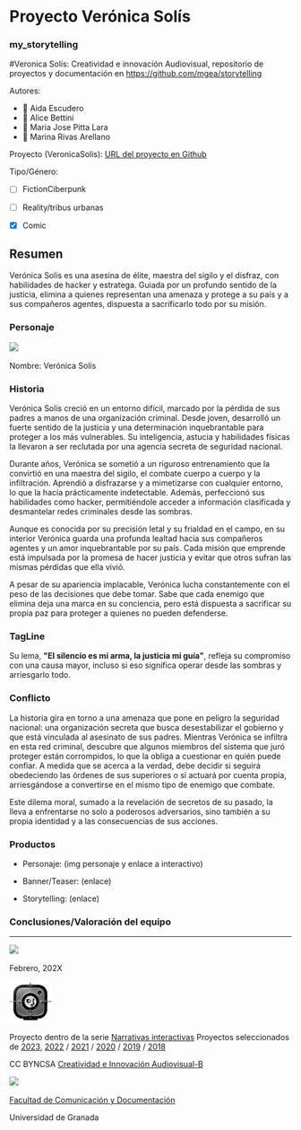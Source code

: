 
# Proyecto Verónica Solís 
### my_storytelling

#Veronica Solís: Creatividad e innovación Audiovisual, repositorio de proyectos y documentación en https://github.com/mgea/storytelling

Autores:  
<!---
Incluir lista de personas del grupo 
Se puede añadir enlace a página personal de github o lo que se quiera...(optativo)
-->

- :woman: Aida Escudero
- :woman: Alice Bettini
- :woman: Maria Jose Pitta Lara
- :woman: Marina Rivas Arellano


Proyecto (VeronicaSolis): 
[URL del proyecto en Github](https://github.com/marinarivas/VeronicaSolis)  


Tipo/Género:  
- [ ] FictionCiberpunk  
- [ ] Reality/tribus urbanas  
- [x] Comic



## Resumen

Verónica Solís es una asesina de élite, maestra del sigilo y el disfraz, con habilidades de hacker y estratega. Guiada por un profundo sentido de la justicia, elimina a quienes representan una amenaza y protege a su país y a sus compañeros agentes, dispuesta a sacrificarlo todo por su misión.

### Personaje

![](img-nobody.png)

Nombre: Verónica Solís

### Historia

Verónica Solís creció en un entorno difícil, marcado por la pérdida de sus padres a manos de una organización criminal. Desde joven, desarrolló un fuerte sentido de la justicia y una determinación inquebrantable para proteger a los más vulnerables. Su inteligencia, astucia y habilidades físicas la llevaron a ser reclutada por una agencia secreta de seguridad nacional.  

Durante años, Verónica se sometió a un riguroso entrenamiento que la convirtió en una maestra del sigilo, el combate cuerpo a cuerpo y la infiltración. Aprendió a disfrazarse y a mimetizarse con cualquier entorno, lo que la hacía prácticamente indetectable. Además, perfeccionó sus habilidades como hacker, permitiéndole acceder a información clasificada y desmantelar redes criminales desde las sombras.  

Aunque es conocida por su precisión letal y su frialdad en el campo, en su interior Verónica guarda una profunda lealtad hacia sus compañeros agentes y un amor inquebrantable por su país. Cada misión que emprende está impulsada por la promesa de hacer justicia y evitar que otros sufran las mismas pérdidas que ella vivió.  

A pesar de su apariencia implacable, Verónica lucha constantemente con el peso de las decisiones que debe tomar. Sabe que cada enemigo que elimina deja una marca en su conciencia, pero está dispuesta a sacrificar su propia paz para proteger a quienes no pueden defenderse.

### TagLine

Su lema, **"El silencio es mi arma, la justicia mi guía"**, refleja su compromiso con una causa mayor, incluso si eso significa operar desde las sombras y arriesgarlo todo.

### Conflicto 

La historia gira en torno a una amenaza que pone en peligro la seguridad nacional: una organización secreta que busca desestabilizar el gobierno y que está vinculada al asesinato de sus padres. Mientras Verónica se infiltra en esta red criminal, descubre que algunos miembros del sistema que juró proteger están corrompidos, lo que la obliga a cuestionar en quién puede confiar. A medida que se acerca a la verdad, debe decidir si seguirá obedeciendo las órdenes de sus superiores o si actuará por cuenta propia, arriesgándose a convertirse en el mismo tipo de enemigo que combate.

Este dilema moral, sumado a la revelación de secretos de su pasado, la lleva a enfrentarse no solo a poderosos adversarios, sino también a su propia identidad y a las consecuencias de sus acciones.

### Productos

- Personaje: (img personaje y enlace a interactivo) 


- Banner/Teaser:  (enlace) 


- Storytelling: (enlace) 




### Conclusiones/Valoración del equipo







------
![](https://upload.wikimedia.org/wikipedia/commons/thumb/6/62/CC-BY-SA-Andere_Wikis_%28v%29.svg/200px-CC-BY-SA-Andere_Wikis_%28v%29.svg.png)

<!---
Lista completa de emojis de markDown - https://gist.github.com/rxaviers/7360908) 
-->

Febrero, 202X

![](https://github.com/mgea/CRIAv/blob/main/logo_criav75.png)

Proyecto dentro de la serie [Narrativas interactivas](https://github.com/mgea/storytelling/blob/master/What_is_a_digital_storytelling.md) 
Proyectos seleccionados de [2023](https://github.com/mgea/storytelling/tree/master/2023), [2022](https://github.com/mgea/storytelling/blob/master/2022/readme.md) / [2021](https://github.com/mgea/storytelling/blob/master/2021/readme.md) / [2020](https://github.com/mgea/storytelling/blob/master/2020/readme.md)  / 
[2019](https://github.com/mgea/storytelling/blob/master/2019/readme.md) / [2018](https://github.com/mgea/storytelling/blob/master/2018/readme.md) 

CC BYNCSA [Creatividad e Innovación Audiovisual-B](https://github.com/mgea/criav/)

<img src="https://mirrors.creativecommons.org/presskit/buttons/88x31/png/by-nc-sa.png"  width="75" > 

[Facultad de Comunicación y Documentación](http://fcd.ugr.es)

Universidad de Granada
